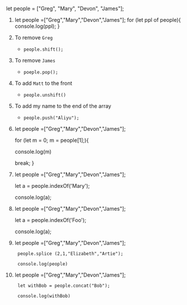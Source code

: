 let people = ["Greg", "Mary", "Devon", "James"];
1. let people =["Greg","Mary","Devon","James"];
for (let ppl of people){
  console.log(ppl);
}
1. To remove `Greg`
    * `people.shift();`
1. To remove `James`
    * `poeple.pop();`
1. To add `Matt` to the front
   * `people.unshift()`
1. To add my name to the end of the array
    * `people.push("Aliyu");`
1. let people =["Greg","Mary","Devon","James"];

    for (let m = 0; m = people[1];){

    console.log(m)

    break;
    }

1. let people =["Greg","Mary","Devon","James"];

    let a = people.indexOf('Mary');

    console.log(a);
1. let people =["Greg","Mary","Devon","James"];

    let a = people.indexOf('Foo');

    console.log(a);

1. let people =["Greg","Mary","Devon","James"];

        people.splice (2,1,"Elizabeth","Artie");

        console.log(people)
1. let people =["Greg","Mary","Devon","James"];

        let withBob = people.concat("Bob");
        
        console.log(withBob)